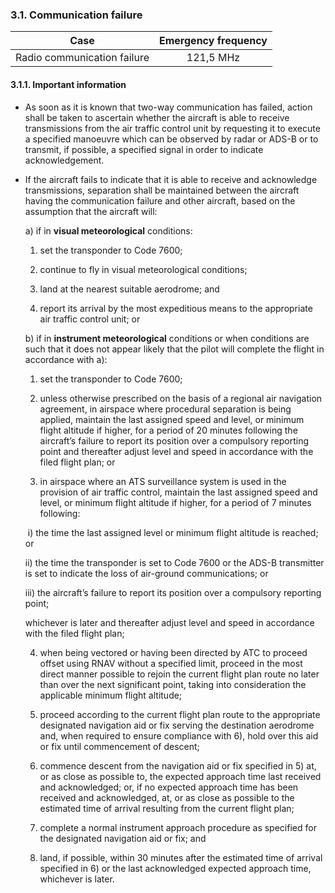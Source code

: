### **3.1. Communication failure**

|            Case             | Emergency frequency |
| :-------------------------: | :-----------------: |
| Radio communication failure |      121,5 MHz      |

#### 3.1.1. Important information

- As soon as it is known that two-way communication has failed, action shall be taken to ascertain whether the aircraft is able to receive transmissions from the air traffic control unit by requesting it to execute a specified manoeuvre which can be observed by radar or ADS-B or to transmit, if possible, a specified signal in order to indicate acknowledgement.

- If the aircraft fails to indicate that it is able to receive and acknowledge transmissions, separation shall be maintained between the aircraft having the communication failure and other aircraft, based on the assumption that the aircraft will:

  a) if in **visual meteorological** conditions:

     1) set the transponder to Code 7600;

     2) continue to fly in visual meteorological conditions;

     3) land at the nearest suitable aerodrome; and

     4) report its arrival by the most expeditious means to the appropriate air traffic control unit; or

  b) if in **instrument meteorological** conditions or when conditions are such that it does not appear likely that the pilot will complete the flight in accordance with a):

     1) set the transponder to Code 7600;

     2) unless otherwise prescribed on the basis of a regional air navigation agreement, in airspace where procedural separation is being applied, maintain the last assigned speed and level, or minimum flight altitude if higher, for a period of 20 minutes following the aircraft’s failure to report its position over a compulsory reporting point and thereafter adjust level and speed in accordance with the filed flight plan; or

     3) in airspace where an ATS surveillance system is used in the provision of air traffic control, maintain       the last assigned speed and level, or minimum flight altitude if higher, for a period of 7 minutes following:

  ​    i) the time the last assigned level or minimum flight altitude is reached; or

     ii) the time the transponder is set to Code 7600 or the ADS-B transmitter is set to indicate the loss of air-ground communications; or

     iii) the aircraft’s failure to report its position over a compulsory reporting point;

  whichever is later and thereafter adjust level and speed in accordance with the filed flight plan;

     4) when being vectored or having been directed by ATC to proceed offset using RNAV without a specified limit, proceed in the most direct manner possible to rejoin the current flight plan route no later than over the next significant point, taking into consideration the applicable minimum flight altitude;

     5) proceed according to the current flight plan route to the appropriate designated navigation aid or fix serving the destination aerodrome and, when required to ensure compliance with 6), hold over this aid or fix until commencement of descent;

     6) commence descent from the navigation aid or fix specified in 5) at, or as close as possible to, the expected approach time last received and acknowledged; or, if no expected approach time has been received and acknowledged, at, or as close as possible to the estimated time of arrival resulting from the current flight plan;

     7) complete a normal instrument approach procedure as specified for the designated navigation aid or fix; and

     8) land, if possible, within 30 minutes after the estimated time of arrival specified in 6) or the last acknowledged expected approach time, whichever is later.
